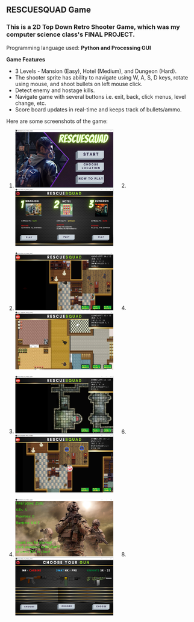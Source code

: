 ## RESCUESQUAD Game

### This is a 2D Top Down Retro Shooter Game, which was my computer science class's FINAL PROJECT.

Programming language used: __Python and Processing GUI__

__Game Features__
- 3 Levels - Mansion (Easy), Hotel (Medium), and Dungeon (Hard).
- The shooter sprite has ability to navigate using W, A, S, D keys, rotate using mouse, and shoot bullets on left mouse click.
- Detect enemy and hostage kills.
- Navigate game with several buttons i.e. exit, back, click menus, level change, etc.
- Score board updates in real-time and keeps track of bullets/ammo.

Here are some screenshots of the game:

1. <img src="mainscreen.PNG" width="260"> &emsp; 2. <img src="location.PNG" width="260">

3. <img src="level1.PNG" width="260"> &emsp; 4. <img src="level2.PNG" width="260"> 

5. <img src="level3.PNG" width="260"> &emsp; 6. <img src="killed.PNG" width="260">

7. <img src="endscreen.PNG" width="260"> &emsp; 8. <img src="gunselect.PNG" width="260">
